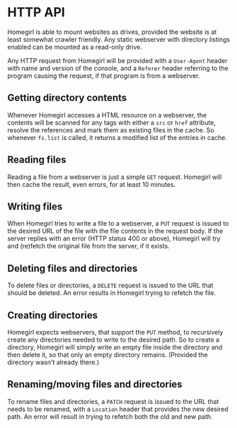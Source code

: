 HTTP API
========
Homegirl is able to mount websites as drives, provided the website is at least somewhat crawler friendly. Any static webserver with directory listings enabled can be mounted as a read-only drive.

Any HTTP request from Homegirl will be provided with a `User-Agent` header with name and version of the console, and a `Referer` header referring to the program causing the request, if that program is from a webserver.

Getting directory contents
--------------------------
Whenever Homegirl accesses a HTML resource on a webserver, the contents will be scanned for any tags with either a `src` or `href` attribute, resolve the references and mark them as existing files in the cache. So whenever `fs.list` is called, it returns a modified list of the entries in cache.

Reading files
-------------
Reading a file from a webserver is just a simple `GET` request. Homegirl will then cache the result, even errors, for at least 10 minutes.

Writing files
-------------
When Homegirl tries to write a file to a webserver, a `PUT` request is issued to the desired URL of the file with the file contents in the request body. If the server replies with an error (HTTP status 400 or above), Homegirl will try and (re)fetch the original file from the server, if it exists.

Deleting files and directories
------------------------------
To delete files or directories, a `DELETE` request is issued to the URL that should be deleted. An error results in Homegirl trying to refetch the file.

Creating directories
--------------------
Homegirl expects webservers, that support the `PUT` method, to recursively create any directories needed to write to the desired path. So to create a directory, Homegirl will simply write an empty file inside the directory and then delete it, so that only an empty directory remains. (Provided the directory wasn't already there.)

Renaming/moving files and directories
-------------------------------------
To rename files and directories, a `PATCH` request is issued to the URL that needs to be renamed, with a `Location` header that provides the new desired path. An error will result in trying to refetch both the old and new path.

